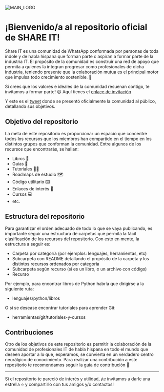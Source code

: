 ![MAIN_LOGO](https://github.com/user-attachments/assets/60e830ed-8373-4846-bfb2-0af4b46da65e)
# ¡Bienvenido/a al repositorio oficial de SHARE IT!

Share IT es una comunidad de WhatsApp conformada por personas de toda índole y de habla hispana que forman parte o aspiran a formar parte de la industria IT. El propósito de la comunidad es construir una red de apoyo que permita a quienes la integran progresar como profesionales de dicha industria, teniendo presente que la colaboración mutua es el principal motor que impulsa todo crecimiento sostenible. 💪

Si crees que los valores e ideales de la comunidad resuenan contigo, te invitamos a formar parte! 😄 Aquí tienes el [enlace de invitación](https://chat.whatsapp.com/LlbgQpQ7EB1Hy5Rq4WhJd6)

Y este es el [tweet](https://x.com/esvdev/status/1855241302092259741) donde se presentó oficialmente la comunidad al público, detallando sus objetivos.

## Objetivo del repositorio

La meta de este repositorio es proporcionar un espacio que concentre todos los recursos que los miembros han compartido en el tiempo en los distintos grupos que conforman la comunidad. Entre algunos de los recursos que encontrarás, se hallan:
- Libros 📖
- Guías 🎯
- Tutoriales 🧑‍🎓
- Roadmaps de estudio 🗺️
- Código utilitario ⌨️
- Enlaces de interés 🔗
- Cursos 💻
- etc.

## Estructura del repositorio
Para garantizar el orden adecuado de todo lo que se vaya publicando, es importante seguir una estructura de carpetas que permita la fácil clasificación de los recursos del repositorio. Con esto en mente, la estructura a seguir es:
- Carpeta por categoría (por ejemplos: lenguajes, herramientas, etc)
- Subcarpeta con README detallando el propósito de la carpeta y los distintos recursos ordenados por categoria
- Subcarpeta según recurso (si es un libro, o un archivo con código)
- Recurso

Por ejemplo, para encontrar libros de Python habría que dirigirse a la siguiente ruta:
- lenguajes/python/libros

O si se desease encontrar tutoriales para aprender Git:
- herramientas/git/tutoriales-y-cursos

## Contribuciones
Otro de los objetivos de este repositorio es permitir la colaboración de la comunidad de profesionales IT de habla hispana en todo el mundo que deseen aportar a lo que, esperamos, se convierta en un verdadero centro neurálgico de conocimiento. Para realizar una contribución a este repositorio te recomendamos seguir la guía de contribución 👐

---
Si el repositorio te pareció de interés y utilidad, ¡te invitamos a darle una estrella ⭐ y compartirlo con tus amigos y/o contactos!

